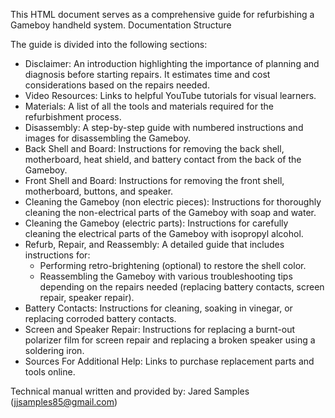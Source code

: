 This HTML document serves as a comprehensive guide for refurbishing a Gameboy handheld system.
Documentation Structure

The guide is divided into the following sections:

- Disclaimer: An introduction highlighting the importance of planning and diagnosis before starting repairs. It estimates time and cost considerations based on the repairs needed.
- Video Resources: Links to helpful YouTube tutorials for visual learners.
- Materials: A list of all the tools and materials required for the refurbishment process.
- Disassembly: A step-by-step guide with numbered instructions and images for disassembling the Gameboy.
- Back Shell and Board: Instructions for removing the back shell, motherboard, heat shield, and battery contact from the back of the Gameboy.
- Front Shell and Board: Instructions for removing the front shell, motherboard, buttons, and speaker.
- Cleaning the Gameboy (non electric pieces): Instructions for thoroughly cleaning the non-electrical parts of the Gameboy with soap and water.
- Cleaning the Gameboy (electric parts): Instructions for carefully cleaning the electrical parts of the Gameboy with isopropyl alcohol.
- Refurb, Repair, and Reassembly: A detailed guide that includes instructions for:
    - Performing retro-brightening (optional) to restore the shell color.
    - Reassembling the Gameboy with various troubleshooting tips depending on the repairs needed (replacing battery contacts, screen repair, speaker repair).
- Battery Contacts: Instructions for cleaning, soaking in vinegar, or replacing corroded battery contacts.
- Screen and Speaker Repair: Instructions for replacing a burnt-out polarizer film for screen repair and replacing a broken speaker using a soldering iron.
- Sources For Additional Help: Links to purchase replacement parts and tools online.

Technical manual written and provided by: Jared Samples (jjsamples85@gmail.com)

